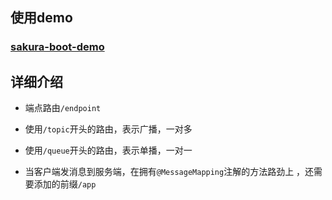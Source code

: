 ## 使用demo

### [sakura-boot-demo](https://github.com/yanjingfan/sakura-boot-demo)

## 

## 详细介绍

+ 端点路由`/endpoint`

+ 使用`/topic`开头的路由，表示广播，一对多

+ 使用`/queue`开头的路由，表示单播，一对一

+ 当客户端发消息到服务端，在拥有`@MessageMapping`注解的方法路劲上 ，还需要添加的前缀`/app`


